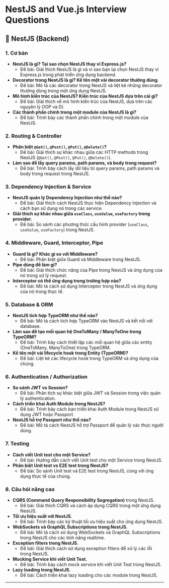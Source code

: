 # NestJS and Vue.js Interview Questions

## 🔧 NestJS (Backend)

### 1. Cơ bản

- **NestJS là gì? Tại sao chọn NestJS thay vì Express.js?**
  - Đề bài: Giải thích NestJS là gì và vì sao bạn lại chọn NestJS thay vì Express.js trong phát triển ứng dụng backend.
- **Decorator trong NestJS là gì? Kể tên một vài decorator thường dùng.**
  - Đề bài: Mô tả các decorator trong NestJS và liệt kê những decorator thường dùng trong một ứng dụng NestJS.
- **Mô hình kiến trúc của NestJS? Kiến trúc của NestJS dựa trên cái gì?**
  - Đề bài: Giải thích về mô hình kiến trúc của NestJS, dựa trên các nguyên lý OOP và DI.
- **Các thành phần chính trong một module của NestJS là gì?**
  - Đề bài: Trình bày các thành phần chính trong một module của NestJS.

### 2. Routing & Controller

- **Phân biệt `@Get()`, `@Post()`, `@Put()`, `@Delete()`?**
  - Đề bài: Giải thích sự khác nhau giữa các HTTP methods trong NestJS (`@Get()`, `@Post()`, `@Put()`, `@Delete()`).
- **Làm sao để lấy query params, path params, và body trong request?**
  - Đề bài: Trình bày cách lấy dữ liệu từ query params, path params và body trong request trong NestJS.

### 3. Dependency Injection & Service

- **NestJS quản lý Dependency Injection như thế nào?**
  - Đề bài: Giải thích cách NestJS thực hiện Dependency Injection và cách bạn sử dụng nó trong các service.
- **Giải thích sự khác nhau giữa `useClass`, `useValue`, `useFactory` trong provider.**
  - Đề bài: So sánh các phương thức cấu hình provider (`useClass`, `useValue`, `useFactory`) trong NestJS.

### 4. Middleware, Guard, Interceptor, Pipe

- **Guard là gì? Khác gì so với Middleware?**
  - Đề bài: Phân biệt giữa Guard và Middleware trong NestJS.
- **Pipe dùng để làm gì?**
  - Đề bài: Giải thích chức năng của Pipe trong NestJS và ứng dụng của nó trong xử lý request.
- **Interceptor có thể ứng dụng trong trường hợp nào?**
  - Đề bài: Mô tả cách sử dụng Interceptor trong NestJS và ứng dụng của nó trong thực tế.

### 5. Database & ORM

- **NestJS tích hợp TypeORM như thế nào?**
  - Đề bài: Mô tả cách tích hợp TypeORM vào NestJS và kết nối với database.
- **Làm sao để tạo mối quan hệ OneToMany / ManyToOne trong TypeORM?**
  - Đề bài: Trình bày cách thiết lập các mối quan hệ giữa các entity (OneToMany, ManyToOne) trong TypeORM.
- **Kể tên một vài lifecycle hook trong Entity (TypeORM)?**
  - Đề bài: Liệt kê các lifecycle hook trong TypeORM và ứng dụng của chúng.

### 6. Authentication / Authorization

- **So sánh JWT vs Session?**
  - Đề bài: Phân tích sự khác biệt giữa JWT và Session trong việc quản lý authentication.
- **Cách triển khai Auth Module trong NestJS?**
  - Đề bài: Trình bày cách bạn triển khai Auth Module trong NestJS sử dụng JWT hoặc Passport.
- **NestJS hỗ trợ Passport như thế nào?**
  - Đề bài: Mô tả cách NestJS hỗ trợ Passport để quản lý xác thực người dùng.

### 7. Testing

- **Cách viết Unit test cho một Service?**
  - Đề bài: Hướng dẫn cách viết Unit test cho một Service trong NestJS.
- **Phân biệt Unit test vs E2E test trong NestJS?**
  - Đề bài: So sánh Unit test và E2E test trong NestJS, cùng với ứng dụng thực tế của chúng.

### 8. Câu hỏi nâng cao

- **CQRS (Command Query Responsibility Segregation)** trong NestJS.
  - Đề bài: Giải thích CQRS và cách áp dụng CQRS trong một ứng dụng NestJS.
- **Tối ưu hiệu suất với NestJS.**
  - Đề bài: Trình bày các kỹ thuật tối ưu hiệu suất cho ứng dụng NestJS.
- **WebSockets và GraphQL Subscriptions trong NestJS.**
  - Đề bài: Mô tả cách sử dụng WebSockets và GraphQL Subscriptions trong NestJS cho các tính năng realtime.
- **Exception filters trong NestJS.**
  - Đề bài: Giải thích cách sử dụng exception filters để xử lý các lỗi trong NestJS.
- **Mocking Service khi viết Unit Test.**
  - Đề bài: Trình bày cách mock service khi viết Unit Test trong NestJS.
- **Lazy loading trong NestJS.**
  - Đề bài: Cách triển khai lazy loading cho các module trong NestJS.

---
